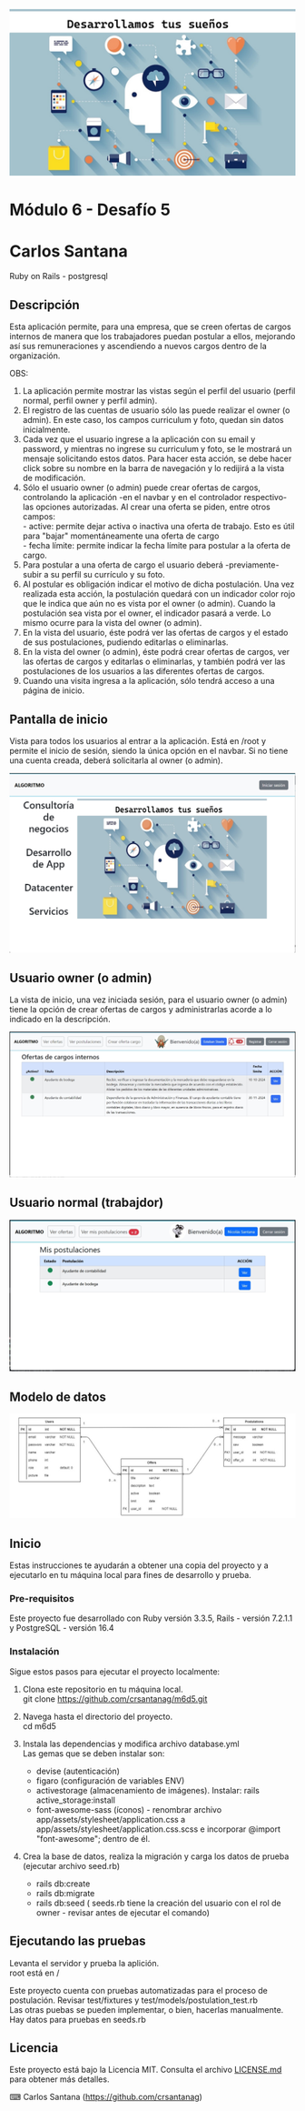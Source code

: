 ![Banner](banner.jpg)  

# Módulo 6 - Desafío 5
# Carlos Santana

Ruby on Rails - postgresql

## Descripción

Esta aplicación permite, para una empresa, que se creen ofertas de cargos internos de manera que los trabajadores puedan postular a ellos, mejorando así sus remuneraciones y ascendiendo a nuevos cargos dentro de la organización.

OBS:  
   1. La aplicación permite mostrar las vistas según el perfil del usuario (perfil normal, perfil owner y perfil admin).  
   2. El registro de las cuentas de usuario sólo las puede realizar el owner (o admin). En este caso, los campos curriculum y foto, quedan sin datos inicialmente.  
   3. Cada vez que el usuario ingrese a la aplicación con su email y password, y mientras no ingrese su curriculum y foto, se le mostrará un mensaje solicitando estos datos. Para hacer esta acción, se debe hacer click sobre su nombre en la barra de navegación y lo redijirá a la vista de modificación.  
   4. Sólo el usuario owner (o admin) puede crear ofertas de cargos, controlando la aplicación -en el navbar y en el controlador respectivo- las opciones autorizadas. Al crear una oferta se piden, entre otros campos:  
     - active: permite dejar activa o inactiva una oferta de trabajo. Esto es útil para "bajar" momentáneamente una oferta de cargo  
     - fecha límite: permite indicar la fecha límite para postular a la oferta de cargo.  
   5. Para postular a una oferta de cargo el usuario deberá -previamente- subir a su perfil su currículo y su foto.  
   6. Al postular es obligación indicar el motivo de dicha postulación. Una vez realizada esta acción, la postulación quedará con un indicador color rojo que le indica que aún no es vista por el owner (o admin). Cuando la postulación sea vista por el owner, el indicador pasará a verde. Lo mismo ocurre para la vista del owner (o admin).  
   7. En la vista del usuario, éste podrá ver las ofertas de cargos y el estado de sus postulaciones, pudiendo editarlas o eliminarlas.  
   8. En la vista del owner (o admin), éste podrá crear ofertas de cargos, ver las ofertas de cargos y editarlas o eliminarlas, y también podrá ver las postulaciones de los usuarios a las diferentes ofertas de cargos.  
   9. Cuando una visita ingresa a la aplicación, sólo tendrá acceso a una página de inicio.  
  
## Pantalla de inicio  
  
Vista para todos los usuarios al entrar a la aplicación. Está en /root y permite el inicio de sesión, siendo la única opción en el navbar. Si no tiene una cuenta creada, deberá solicitarla al owner (o admin).  
  
![Usuario](screen1.jpg)  
  
## Usuario owner (o admin) 
  
La vista de inicio, una vez iniciada sesión, para el usuario owner (o admin) tiene la opción de crear ofertas de cargos y administrarlas acorde a lo indicado en la descripción.  
  
![Author](screen2.jpg)  

## Usuario normal (trabajdor)  
  
![Author](screen3.jpg) 
  
## Modelo de datos  
  
![Modelo](model.jpg)
  
## Inicio
  
Estas instrucciones te ayudarán a obtener una copia del proyecto y a ejecutarlo en tu máquina local para fines de desarrollo y prueba.

### Pre-requisitos
  
Este proyecto fue desarrollado con Ruby versión 3.3.5, Rails - versión 7.2.1.1 y PostgreSQL - versión 16.4

### Instalación
  
Sigue estos pasos para ejecutar el proyecto localmente:
  
1. Clona este repositorio en tu máquina local.  
git clone https://github.com/crsantanag/m6d5.git  
  
2. Navega hasta el directorio del proyecto.  
cd m6d5  
  
3. Instala las dependencias y modifica archivo database.yml  
Las gemas que se deben instalar son:   
   - devise (autenticación)
   - figaro (configuración de variables ENV)  
   - activestorage (almacenamiento de imágenes). Instalar: rails active_storage:install  
   - font-awesome-sass (íconos) - renombrar archivo app/assets/stylesheet/application.css a app/assets/stylesheet/application.css.scss e incorporar @import "font-awesome"; dentro de él.  
  
4. Crea la base de datos, realiza la migración y carga los datos de prueba (ejecutar archivo seed.rb)  
    - rails db:create  
    - rails db:migrate  
    - rails db:seed ( seeds.rb tiene la creación del usuario con el rol de owner - revisar antes de ejecutar el comando)  
  
## Ejecutando las pruebas
Levanta el servidor y prueba la aplición.  
root está en /  
  
Este proyecto cuenta con pruebas automatizadas para el proceso de postulación. Revisar test/fixtures y test/models/postulation_test.rb   
Las otras puebas se pueden implementar, o bien, hacerlas manualmente. Hay datos para pruebas en seeds.rb  
  
## Licencia  
  
Este proyecto está bajo la Licencia MIT. Consulta el archivo [LICENSE.md](LICENSE.md) para obtener más detalles.  
  
⌨ ️Carlos Santana (https://github.com/crsantanag)